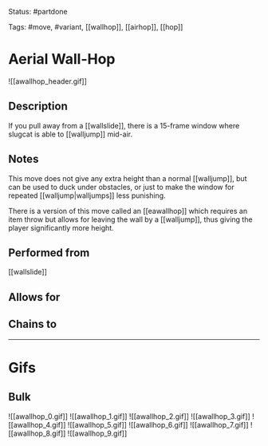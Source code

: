 Status: #partdone

Tags: #move, #variant, [[wallhop]], [[airhop]], [[hop]]

# Aerial Wall-Hop
![[awallhop_header.gif]]
## Description
If you pull away from a [[wallslide]], there is a 15-frame window where slugcat is able to [[walljump]] mid-air.

## Notes
This move does not give any extra height than a normal [[walljump]], but can be used to duck under obstacles, or just to make the window for repeated [[walljump|walljumps]] less punishing.

There is a version of this move called an [[eawallhop]] which requires an item throw but allows for leaving the wall by a [[walljump]], thus giving the player significantly more height.

## Performed from
[[wallslide]]

## Allows for


## Chains to


___
# Gifs
## Bulk
![[awallhop_0.gif]]
![[awallhop_1.gif]]
![[awallhop_2.gif]]
![[awallhop_3.gif]]
![[awallhop_4.gif]]
![[awallhop_5.gif]]
![[awallhop_6.gif]]
![[awallhop_7.gif]]
![[awallhop_8.gif]]
![[awallhop_9.gif]]